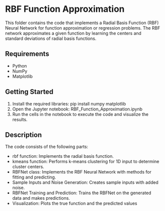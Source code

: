 # RBF Function Approximation

This folder contains the code that implements a Radial Basis Function (RBF) Neural Network for function approximation or regression problems. The RBF network approximates a given function by learning the centers and standard deviations of radial basis functions.

## Requirements

- Python
- NumPy
- Matplotlib

## Getting Started

1. Install the required libraries: pip install numpy matplotlib
2. Open the Jupyter notebook: RBF_Function_Approximation.ipynb
3. Run the cells in the notebook to execute the code and visualize the results.

## Description

The code consists of the following parts:
* rbf function: Implements the radial basis function.
* kmeans function: Performs k-means clustering for 1D input to determine cluster centers.
* RBFNet class: Implements the RBF Neural Network with methods for fitting and predicting.
* Sample Inputs and Noise Generation: Creates sample inputs with added noise.
* RBFNet Training and Prediction: Trains the RBFNet on the generated data and makes predictions.
* Visualization: Plots the true function and the predicted values

